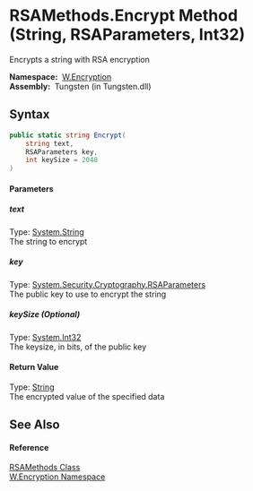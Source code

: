 RSAMethods.Encrypt Method (String, RSAParameters, Int32)
========================================================
  Encrypts a string with RSA encryption

  **Namespace:**  [W.Encryption][1]  
  **Assembly:**  Tungsten (in Tungsten.dll)

Syntax
------

```csharp
public static string Encrypt(
	string text,
	RSAParameters key,
	int keySize = 2048
)
```

#### Parameters

##### *text*
Type: [System.String][2]  
The string to encrypt

##### *key*
Type: [System.Security.Cryptography.RSAParameters][3]  
The public key to use to encrypt the string

##### *keySize* (Optional)
Type: [System.Int32][4]  
The keysize, in bits, of the public key

#### Return Value
Type: [String][2]  
The encrypted value of the specified data

See Also
--------

#### Reference
[RSAMethods Class][5]  
[W.Encryption Namespace][1]  

[1]: ../README.md
[2]: http://msdn.microsoft.com/en-us/library/s1wwdcbf
[3]: http://msdn.microsoft.com/en-us/library/ke2te33h
[4]: http://msdn.microsoft.com/en-us/library/td2s409d
[5]: README.md